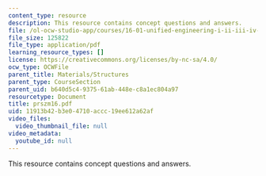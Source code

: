 ```yaml
---
content_type: resource
description: This resource contains concept questions and answers.
file: /ol-ocw-studio-app/courses/16-01-unified-engineering-i-ii-iii-iv-fall-2005-spring-2006/11913b42b3e04710accc19ee612a62af_prszm16.pdf
file_size: 125822
file_type: application/pdf
learning_resource_types: []
license: https://creativecommons.org/licenses/by-nc-sa/4.0/
ocw_type: OCWFile
parent_title: Materials/Structures
parent_type: CourseSection
parent_uid: b640d5c4-9375-61ab-448e-c8a1ec804a97
resourcetype: Document
title: prszm16.pdf
uid: 11913b42-b3e0-4710-accc-19ee612a62af
video_files:
  video_thumbnail_file: null
video_metadata:
  youtube_id: null
---
```

This resource contains concept questions and answers.